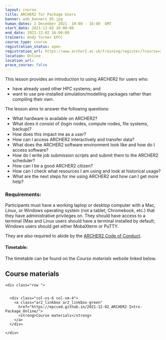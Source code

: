 ```yaml
---
layout: course
title: ARCHER2 for Package Users
banner: web_banners_05.jpg 
human_dates: 2 December 2021  10:00 - 16:00  GMT
start_date: 2021-12-02 10:00:00
end_date: 2021-12-02 16:00:00
trainers: Andy Turner EPCC
course_type: course
registration_status: open
registration_url: https://www.archer2.ac.uk/training/register/?course=211202-package-users 
location: Online
location_url:
prace_course: false
---
```


This lesson provides an introduction to using ARCHER2 for users who:

- have already used other HPC systems; and
- want to use pre-installed simulation/modelling packages rather than compiling their own.

The lesson aims to answer the following questions:

- What hardware is available on ARCHER2?
- What does it consist of (login nodes, compute nodes, file systems, backup)?
- How does this impact me as a user?
- How can I access ARCHER2 interactively and transfer data?
- What does the ARCHER2 software environment look like and how do I access software?
- How do I write job submission scripts and submit them to the ARCHER2 scheduler?
- How can I be a good ARCHER2 citizen?
- How can I check what resources I am using and look at historical usage?
- What are the next steps for me using ARCHER2 and how can I get more help?

### Requirements:

Participants must have a working laptop or desktop computer with a Mac, Linux, or Windows operating system (not a tablet, Chromebook, etc.) that they have administrative privileges on. They should have access to a terminal (Max and Linux users should have a terminal installed by default; Windows users should get either MobaXterm or PuTTY. 

They are also required to abide by the [ARCHER2  Code of Conduct](../../../about/policies/code-of-conduct.html). 


#### Timetable:

The timetable can be found on the *Course materials* website linked below.

<section id="service">

 

<h2><a name="materials">Course materials</a></h2>



    <div class="row ">	

 		
      <div class="col-xs-6 col-sm-4">
        <a class="ar2_linkbox ar2_linkbox-green" 
          href="https://epcced.github.io/2021-12-02_ARCHER2-Intro-Package_Online/">
          <strong>Course materials</strong>         
        </a>
      </div>


<!--  
      <div class="col-xs-6 col-sm-4">
        <a class="ar2_linkbox ar2_linkbox-teal" 
          href="https://pad.archer2.ac.uk/p/211202-package-users">
          <strong>Course Chat</strong>       
        </a>
      </div>
		
 -->
 	</div>
		
		
					


<!-- 		
<h2><a name="videos">Videos</a></h2>

<h3>Session 1</h3>

<div>
	<iframe title="Video" width="560" height="315" src="https://www.youtube.com/embed/xxxxxxxxxxx" frameborder="0" allow="accelerometer; autoplay; encrypted-media; gyroscope; picture-in-picture" allowfullscreen></iframe>
</div>

 -->





<!-- 
<h2><a name="feedback">Feedback</a></h2>


    <div class="row ">	

      <div class="col-xs-6 col-sm-4">
        <a class="ar2_linkbox ar2_linkbox-teal" 

           href="../../feedback/?course=211202-package-users" 
 

		>
          <strong>Feedback</strong><br/>
          Please let us know what was great about this course and anything we can improve
        </a>
      </div>
    </div>
		
 -->		

 
</section>


